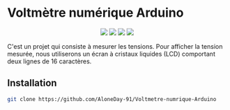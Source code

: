 # Voltmètre numérique Arduino

<p align="center">
  <a href="https://www.python.org/"><img src="https://img.shields.io/badge/Made%20with-C++-1f425f.svg"/></a>
  <a href="https://github.com/AloneDay-91/Voltmetre-numrique-Arduino/releases"><img src="https://img.shields.io/github/downloads/AloneDay-91/Project-QR-Code-Python/total.svg"/></a>
  <a href="https://github.com/AloneDay-91/Voltmetre-numrique-Arduino/releases/tag/v1.0.0"><img src="https://badge.fury.io/gh/AloneDay-91%2FProject-QR-Code-Python.svg"/></a>
  <a href="https://github.com/ellerbrock/open-source-badges/"><img src="https://badges.frapsoft.com/os/v1/open-source.svg?v=103"/></a>
</p>

C'est un projet qui consiste à mesurer les tensions.
Pour afficher la tension mesurée, nous utiliserons un écran à cristaux liquides (LCD) comportant deux lignes de 16 caractères.

## Installation
```bash
git clone https://github.com/AloneDay-91/Voltmetre-numrique-Arduino
```
